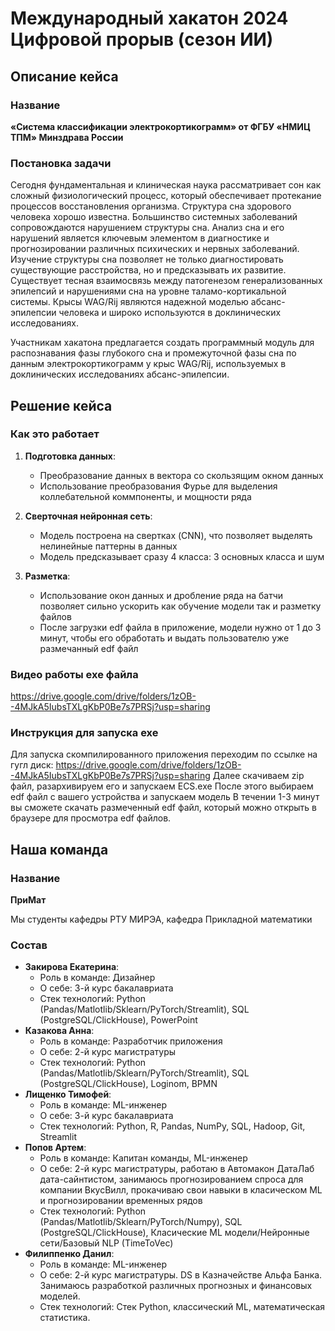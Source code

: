 # Международный хакатон 2024 Цифровой прорыв (сезон ИИ)

## Описание кейса

### Название 
**«Система классификации электрокортикограмм» от ФГБУ «НМИЦ ТПМ» Минздрава России**

### Постановка задачи
Сегодня фундаментальная и клиническая наука рассматривает сон как сложный физиологический процесс, который обеспечивает протекание процессов восстановления организма. Структура сна здорового человека хорошо известна. Большинство системных заболеваний сопровождаются нарушением структуры сна. Анализ сна и его нарушений является ключевым элементом в диагностике и прогнозировании различных психических и нервных заболеваний. Изучение структуры сна позволяет не только диагностировать существующие расстройства, но и предсказывать их развитие. Существует тесная взаимосвязь между патогенезом генерализованных эпилепсий и нарушениями сна на уровне таламо-кортикальной системы. Крысы WAG/Rij являются надежной моделью абсанс-эпилепсии человека и широко используются в доклинических исследованиях.

Участникам хакатона предлагается создать программный модуль для распознавания фазы глубокого сна и промежуточной фазы сна по данным электрокортикограмм у крыс WAG/Rij, используемых в доклинических исследованиях абсанс-эпилепсии.

## Решение кейса

### Как это работает

1. **Подготовка данных**: 
    - Преобразование данных в вектора со скользящим окном данных
    - Использование преобразования Фурье для выделения коллебательной коммпоненты, и мощности ряда

2. **Сверточная нейронная сеть**:
   - Модель построена на свертках (CNN), что позволяет выделять нелинейные паттерны в данных
   - Модель предсказывает сразу 4 класса: 3 основных класса и шум

3. **Разметка**:
   - Использование окон данных и дробление ряда на батчи позволяет сильно ускорить как обучение модели так и разметку файлов
   - После загрузки edf файла в приложение, модели нужно от 1 до 3 минут, чтобы его обработать и выдать пользователю уже размечанный edf файл


### Видео работы exe файла
https://drive.google.com/drive/folders/1zOB--4MJkA5IubsTXLgKbP0Be7s7PRSj?usp=sharing

### Инструкция для запуска exe
Для запуска скомпилированного приложения переходим по ссылке на гугл диск: https://drive.google.com/drive/folders/1zOB--4MJkA5IubsTXLgKbP0Be7s7PRSj?usp=sharing
Далее скачиваем zip файл, разархивируем его и запускаем ECS.exe
После этого выбираем edf файл с вашего устройства и запускаем модель
В течении 1-3 минут вы сможете скачать размеченный edf файл, который можно открыть в браузере для просмотра edf файлов.

## Наша команда

### Название 
**ПриМат**

Мы студенты кафедры РТУ МИРЭА, кафедра Прикладной математики

### Состав
- **Закирова Екатерина**: 
  - Роль в команде: Дизайнер
  - О себе: 3-й курс бакалавриата
  - Стек технологий: Python (Pandas/Matlotlib/Sklearn/PyTorch/Streamlit), SQL (PostgreSQL/ClickHouse), PowerPoint
- **Казакова Анна**: 
  - Роль в команде: Разработчик приложения
  - О себе: 2-й курс магистратуры
  - Стек технологий: Python (Pandas/Matlotlib/Sklearn/PyTorch/Streamlit), SQL (PostgreSQL/ClickHouse), Loginom, BPMN
- **Лищенко Тимофей**: 
  - Роль в команде: ML-инженер
  - О себе: 3-й курс бакалавриата
  - Стек технологий: Python, R, Pandas, NumPy, SQL, Hadoop, Git, Streamlit
- **Попов Артем**:
  - Роль в команде: Капитан команды, ML-инженер
  - О себе: 2-й курс магистратуры, работаю в Автомакон ДатаЛаб дата-сайнтистом, занимаюсь прогнозированием спроса для компании ВкусВилл, прокачиваю свои навыки в класическом ML и прогнозировании временных рядов
  - Стек технологий: Python (Pandas/Matlotlib/Sklearn/PyTorch/Numpy), SQL (PostgreSQL/ClickHouse), Класические ML модели/Нейронные сети/Базовый NLP (TimeToVec)
- **Филиппенко Данил**:
  - Роль в команде: ML-инженер
  - О себе: 2-й курс магистратуры. DS в Казначействе Альфа Банка. Занимаюсь разработкой различных прогнозных и финансовых моделей.
  - Стек технологий: Стек Python, классический ML, математическая статистика.
